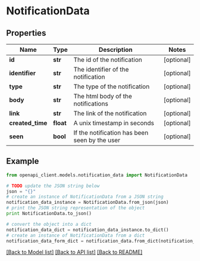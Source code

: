 # NotificationData


## Properties
Name | Type | Description | Notes
------------ | ------------- | ------------- | -------------
**id** | **str** | The id of the notification | [optional] 
**identifier** | **str** | The identifier of the notification | [optional] 
**type** | **str** | The type of the notification | [optional] 
**body** | **str** | The html body of the notifications | [optional] 
**link** | **str** | The link of the notification | [optional] 
**created_time** | **float** | A unix timestamp in seconds | [optional] 
**seen** | **bool** | If the notification has been seen by the user | [optional] 

## Example

```python
from openapi_client.models.notification_data import NotificationData

# TODO update the JSON string below
json = "{}"
# create an instance of NotificationData from a JSON string
notification_data_instance = NotificationData.from_json(json)
# print the JSON string representation of the object
print NotificationData.to_json()

# convert the object into a dict
notification_data_dict = notification_data_instance.to_dict()
# create an instance of NotificationData from a dict
notification_data_form_dict = notification_data.from_dict(notification_data_dict)
```
[[Back to Model list]](../README.md#documentation-for-models) [[Back to API list]](../README.md#documentation-for-api-endpoints) [[Back to README]](../README.md)


